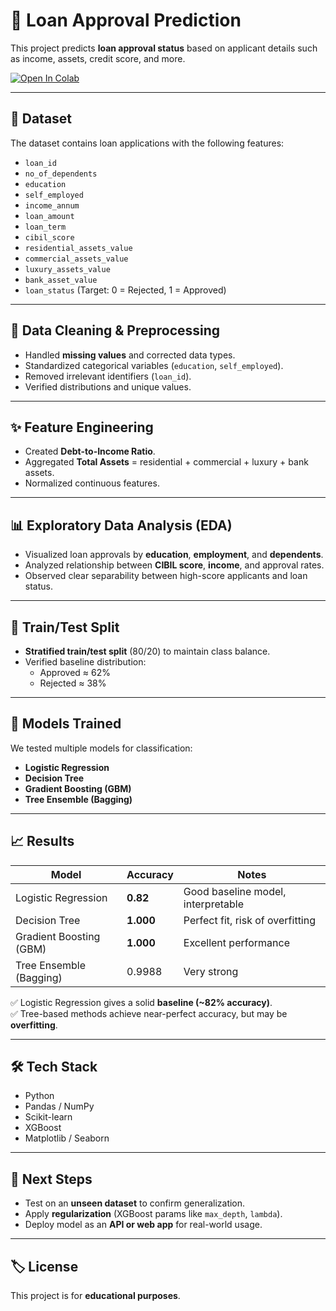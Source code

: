 # 📑 Loan Approval Prediction  

This project predicts **loan approval status** based on applicant details such as income, assets, credit score, and more.  

[![Open In Colab](https://colab.research.google.com/assets/colab-badge.svg)](https://colab.research.google.com/github/YourUsername/Loan-Prediction-Project/blob/main/notebook.ipynb)

---

## 📂 Dataset  
The dataset contains loan applications with the following features:  

- `loan_id`  
- `no_of_dependents`  
- `education`  
- `self_employed`  
- `income_annum`  
- `loan_amount`  
- `loan_term`  
- `cibil_score`  
- `residential_assets_value`  
- `commercial_assets_value`  
- `luxury_assets_value`  
- `bank_asset_value`  
- `loan_status` (Target: 0 = Rejected, 1 = Approved)  

---

## 🧹 Data Cleaning & Preprocessing
- Handled **missing values** and corrected data types.  
- Standardized categorical variables (`education`, `self_employed`).  
- Removed irrelevant identifiers (`loan_id`).  
- Verified distributions and unique values.  

---

## ✨ Feature Engineering
- Created **Debt-to-Income Ratio**.  
- Aggregated **Total Assets** = residential + commercial + luxury + bank assets.  
- Normalized continuous features.  

---

## 📊 Exploratory Data Analysis (EDA)
- Visualized loan approvals by **education**, **employment**, and **dependents**.  
- Analyzed relationship between **CIBIL score**, **income**, and approval rates.  
- Observed clear separability between high-score applicants and loan status.  

---

## 🔁 Train/Test Split
- **Stratified train/test split** (80/20) to maintain class balance.  
- Verified baseline distribution:  
  - Approved ≈ 62%  
  - Rejected ≈ 38%  

---

## 🤖 Models Trained
We tested multiple models for classification:  

- **Logistic Regression**  
- **Decision Tree**  
- **Gradient Boosting (GBM)**    
- **Tree Ensemble (Bagging)**  

---

## 📈 Results

| Model                  | Accuracy | Notes |
|-------------------------|----------|-------|
| Logistic Regression     | **0.82** | Good baseline model, interpretable |
| Decision Tree           | **1.000** | Perfect fit, risk of overfitting |
| Gradient Boosting (GBM) | **1.000** | Excellent performance |
| Tree Ensemble (Bagging) | 0.9988   | Very strong |

✅ Logistic Regression gives a solid **baseline (~82% accuracy)**.  
✅ Tree-based methods achieve near-perfect accuracy, but may be **overfitting**.  

---

## 🛠 Tech Stack
- Python  
- Pandas / NumPy  
- Scikit-learn  
- XGBoost  
- Matplotlib / Seaborn  

---

## 🚀 Next Steps
- Test on an **unseen dataset** to confirm generalization.  
- Apply **regularization** (XGBoost params like `max_depth`, `lambda`).  
- Deploy model as an **API or web app** for real-world usage.  

---

## 🏷 License
This project is for **educational purposes**.  
